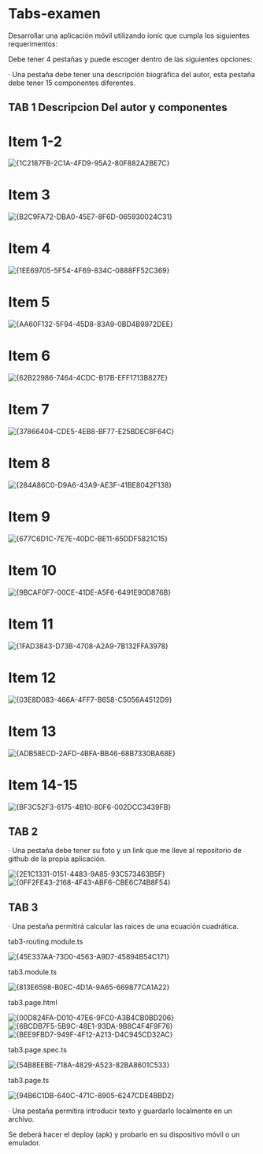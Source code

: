 # Tabs-examen



Desarrollar una aplicación móvil utilizando ionic que cumpla los siguientes requerimentos:

Debe tener 4 pestañas y puede escoger dentro de las siguientes opciones:

·       Una pestaña debe tener una descripción biográfica del autor, esta pestaña debe tener 15 componentes diferentes.

## TAB 1 Descripcion Del autor y componentes 


# Item 1-2
![{1C2187FB-2C1A-4FD9-95A2-80F882A2BE7C}](https://github.com/user-attachments/assets/c68920bb-8903-47cd-a540-8f974c11af4a)
# Item 3
![{B2C9FA72-DBA0-45E7-8F6D-065930024C31}](https://github.com/user-attachments/assets/9b61d541-f351-4049-8149-c2555d0ae18a)
# Item 4
![{1EE69705-5F54-4F69-834C-0888FF52C369}](https://github.com/user-attachments/assets/c45275a6-5a59-406b-9d2b-779125bb95ab)
# Item 5
![{AA60F132-5F94-45D8-83A9-0BD4B9972DEE}](https://github.com/user-attachments/assets/40957aa1-966c-4c5e-9a41-de75e3ea049e)
# Item 6
![{62B22986-7464-4CDC-B17B-EFF1713B827E}](https://github.com/user-attachments/assets/9f015edc-a176-4339-972c-e89d22b2283f)
# Item 7
![{37866404-CDE5-4EB8-BF77-E25BDEC8F64C}](https://github.com/user-attachments/assets/8ad7ff33-9260-4ecf-907f-d156100c88ee)
# Item 8
![{284A86C0-D9A6-43A9-AE3F-41BE8042F138}](https://github.com/user-attachments/assets/855ad829-583e-448f-b6d2-0524b543e559)
# Item 9
![{677C6D1C-7E7E-40DC-BE11-65DDF5821C15}](https://github.com/user-attachments/assets/82a21a90-5be1-4dd3-b518-39a9b7ffb67b)
# Item 10
![{9BCAF0F7-00CE-41DE-A5F6-6491E90D876B}](https://github.com/user-attachments/assets/46b82ea5-a8eb-441a-8df0-4ff771343911)
# Item 11
![{1FAD3843-D73B-4708-A2A9-7B132FFA3978}](https://github.com/user-attachments/assets/087306ad-76ce-409d-b3f0-89a2f73dc988)
# Item 12
![{03E8D083-466A-4FF7-B658-C5056A4512D9}](https://github.com/user-attachments/assets/39b839b2-0965-4519-9f21-2b771b421c19)
# Item 13
![{ADB58ECD-2AFD-4BFA-BB46-68B7330BA68E}](https://github.com/user-attachments/assets/5aa69335-2400-44bc-bd6b-360497a43357)
# Item 14-15
![{BF3C52F3-6175-4B10-80F6-002DCC3439FB}](https://github.com/user-attachments/assets/eedf265f-757a-477b-8aa1-2f3aa143c91a)


## TAB 2 

·       Una pestaña debe tener su foto y un link que me lleve al repositorio de github de la propia aplicación.

![{2E1C1331-0151-4483-9A85-93C573463B5F}](https://github.com/user-attachments/assets/532735cd-fd56-4815-b7d8-b591b5819c16)
![{0FF2FE43-2168-4F43-ABF6-CBE6C74B8F54}](https://github.com/user-attachments/assets/3278a27d-007c-4f39-aa09-e6a5d60d86bc)

## TAB 3 
·       Una pestaña permitirá calcular las raices de una ecuación cuadrática.

tab3-routing.module.ts

![{45E337AA-73D0-4563-A9D7-45894B54C171}](https://github.com/user-attachments/assets/29fe8e75-610d-49a1-8814-b57bee04b447)

tab3.module.ts

![{813E6598-B0EC-4D1A-9A65-669877CA1A22}](https://github.com/user-attachments/assets/7909ff6b-f656-4862-8415-d9af1395b971)

tab3.page.html

![{00D824FA-D010-47E6-9FC0-A3B4CB0BD206}](https://github.com/user-attachments/assets/8fc3171c-ef31-4ea2-91da-97dfb24bce17)
![{6BCDB7F5-5B9C-48E1-93DA-9B8C4F4F9F76}](https://github.com/user-attachments/assets/ca36f758-799f-4f87-9b5e-9ce38b32a7c6)
![{BEE9FBD7-949F-4F12-A213-D4C945CD32AC}](https://github.com/user-attachments/assets/09b19e7c-d284-4261-b8f9-0ffc4adc8daa)


tab3.page.spec.ts

![{54B8EEBE-718A-4829-A523-82BA8601C533}](https://github.com/user-attachments/assets/340d9493-7bc0-4763-842a-a2b39630edf6)

tab3.page.ts

![{94B6C1DB-640C-471C-8905-6247CDE4BBD2}](https://github.com/user-attachments/assets/5aafbcd2-cfe2-45f3-9fba-20ea7876ff20)


·       Una pestaña permitira introducir texto y guardarlo localmente en un archivo.










Se deberá hacer el deploy (apk) y probarlo en su dispositivo móvil o un emulador.





























